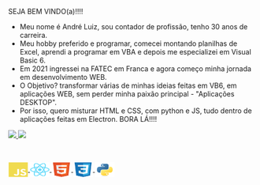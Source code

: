 SEJA BEM VINDO(a)!!!!

- Meu nome é André Luiz, sou contador de profissão, tenho 30 anos de carreira.
- Meu hobby preferido e programar, comecei montando planilhas de Excel, aprendi a programar em VBA e depois me especializei em Visual Basic 6.
- Em 2021 ingressei na FATEC em Franca e agora começo minha jornada em desenvolvimento WEB. 
- O Objetivo? transformar várias de minhas ideias feitas em VB6, em aplicações WEB, sem perder minha paixão principal - "Aplicações DESKTOP".  
- Por isso, quero misturar HTML e CSS, com python e JS, tudo dentro de aplicações feitas em Electron. BORA LÁ!!!!


 <div>
  <a href="https://github.com/alandrade2">
  <img height="150em" src="https://github-readme-stats.vercel.app/api?username=alandrade2&show_icons=true&theme=dracula&include_all_commits=true&count_private=true"/>
  <img height="150em" src="https://github-readme-stats.vercel.app/api/top-langs/?username=alandrade2&layout=compact&langs_count=7&theme=dracula"/>
</div>

  ##
  
<div style="display: inline_block"><br>
  <img align="center" alt="alandrade-Js" height="30" width="40" src="https://raw.githubusercontent.com/devicons/devicon/master/icons/javascript/javascript-plain.svg">
  <img align="center" alt="alandrade-React" height="30" width="40" src="https://raw.githubusercontent.com/devicons/devicon/master/icons/react/react-original.svg">
  <img align="center" alt="alandrade-HTML" height="30" width="40" src="https://raw.githubusercontent.com/devicons/devicon/master/icons/html5/html5-original.svg">
  <img align="center" alt="alandrade-CSS" height="30" width="40" src="https://raw.githubusercontent.com/devicons/devicon/master/icons/css3/css3-original.svg">
  <img align="center" alt="alandrade-Python" height="30" width="40" src="https://raw.githubusercontent.com/devicons/devicon/master/icons/python/python-original.svg">
</div>
  
  ##  
